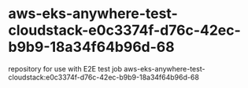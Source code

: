 # aws-eks-anywhere-test-cloudstack-e0c3374f-d76c-42ec-b9b9-18a34f64b96d-68
repository for use with E2E test job aws-eks-anywhere-test-cloudstack:e0c3374f-d76c-42ec-b9b9-18a34f64b96d-68
